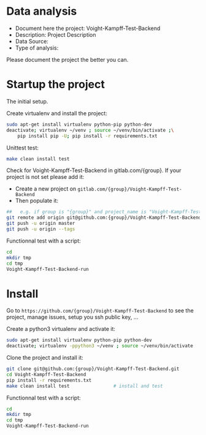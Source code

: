# Data analysis
- Document here the project: Voight-Kampff-Test-Backend
- Description: Project Description
- Data Source:
- Type of analysis:

Please document the project the better you can.

# Startup the project

The initial setup.

Create virtualenv and install the project:
```bash
sudo apt-get install virtualenv python-pip python-dev
deactivate; virtualenv ~/venv ; source ~/venv/bin/activate ;\
    pip install pip -U; pip install -r requirements.txt
```

Unittest test:
```bash
make clean install test
```

Check for Voight-Kampff-Test-Backend in gitlab.com/{group}.
If your project is not set please add it:

- Create a new project on `gitlab.com/{group}/Voight-Kampff-Test-Backend`
- Then populate it:

```bash
##   e.g. if group is "{group}" and project_name is "Voight-Kampff-Test-Backend"
git remote add origin git@github.com:{group}/Voight-Kampff-Test-Backend.git
git push -u origin master
git push -u origin --tags
```

Functionnal test with a script:

```bash
cd
mkdir tmp
cd tmp
Voight-Kampff-Test-Backend-run
```

# Install

Go to `https://github.com/{group}/Voight-Kampff-Test-Backend` to see the project, manage issues,
setup you ssh public key, ...

Create a python3 virtualenv and activate it:

```bash
sudo apt-get install virtualenv python-pip python-dev
deactivate; virtualenv -ppython3 ~/venv ; source ~/venv/bin/activate
```

Clone the project and install it:

```bash
git clone git@github.com:{group}/Voight-Kampff-Test-Backend.git
cd Voight-Kampff-Test-Backend
pip install -r requirements.txt
make clean install test                # install and test
```
Functionnal test with a script:

```bash
cd
mkdir tmp
cd tmp
Voight-Kampff-Test-Backend-run
```
